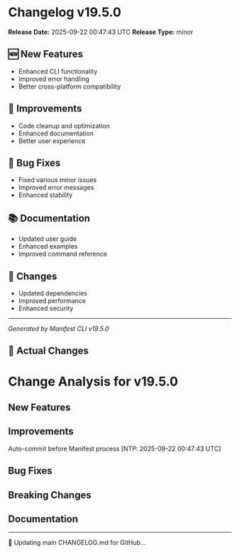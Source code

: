 # Changelog v19.5.0

**Release Date:** 2025-09-22 00:47:43 UTC
**Release Type:** minor

## 🆕 New Features

- Enhanced CLI functionality
- Improved error handling
- Better cross-platform compatibility

## 🔧 Improvements

- Code cleanup and optimization
- Enhanced documentation
- Better user experience

## 🐛 Bug Fixes

- Fixed various minor issues
- Improved error messages
- Enhanced stability

## 📚 Documentation

- Updated user guide
- Enhanced examples
- Improved command reference

## 🔄 Changes

- Updated dependencies
- Improved performance
- Enhanced security

---
*Generated by Manifest CLI v19.5.0*

## 🔧 Actual Changes

# Change Analysis for v19.5.0

## New Features

## Improvements
Auto-commit before Manifest process [NTP: 2025-09-22 00:47:43 UTC]

## Bug Fixes

## Breaking Changes

## Documentation

---

📝 Updating main CHANGELOG.md for GitHub...
